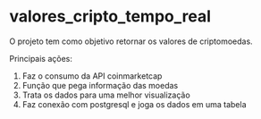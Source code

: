 # valores_cripto_tempo_real
O projeto tem como objetivo retornar os valores de criptomoedas.

Principais ações:
1. Faz o consumo da API coinmarketcap
2. Função que pega informação das moedas
3. Trata os dados para uma melhor visualização
4. Faz conexão com postgresql e joga os dados em uma tabela
